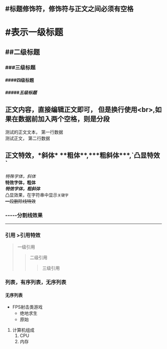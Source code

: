 ## #标题修饰符，修饰符与正文之间必须有空格

# #表示一级标题
## ##二级标题
### ###三级标题
#### ####四级标题
##### #####五级标题

## 正文内容，直接编辑正文即可， 但是换行使用\<br\>,如果在数据前加入两个空格，则是分段
     
测试的正文文本，  第一行数据<br>
测试正文， 第二行数据

## 正文特效，\*斜体\* \*\*粗体\*\*,\*\*\*粗斜体\*\*\*,\`凸显特效\`

  *特殊字体，斜体*<br>
  **特效字体，粗体**<br>
  ***特效字体，粗斜体***<br>
  凸显效果，在字符串中显示`关键字`<br>
  ~~一段删除线特效~~	

### \-\-\-\-\-分割线效果

-----

### 引用 \>引用特效
> 一级引用
>> 二级引用
>>> 三级引用

### 列表，有序列表，无序列表

#### 无序列表

* FPS射击类游戏
  * 绝地求生
  * 原始
1. 计算机组成
   1. CPU
   2. 内存
